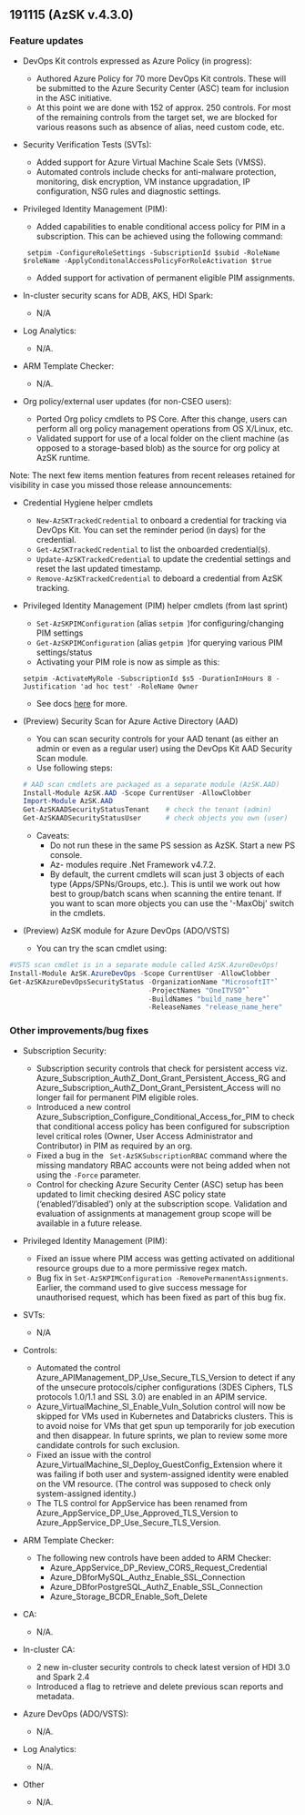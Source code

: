 ## 191115 (AzSK v.4.3.0)

### Feature updates

* DevOps Kit controls expressed as Azure Policy (in progress):
	* Authored Azure Policy for 70 more DevOps Kit controls. These will be submitted to the Azure Security Center (ASC) team for inclusion in the ASC initiative. 
    * At this point we are done with 152 of approx. 250 controls. For most of the remaining controls from the target set, we are blocked for various reasons such as absence of alias, need custom code, etc.
* Security Verification Tests (SVTs):
    * Added support for Azure Virtual Machine Scale Sets (VMSS).
    * Automated controls include checks for anti-malware protection, monitoring, disk encryption, VM instance upgradation, IP configuration, NSG rules and diagnostic settings.

* Privileged Identity Management (PIM):
    * Added capabilities to enable conditional access policy for PIM in a subscription. This can be achieved using the following command:


    ``` setpim -ConfigureRoleSettings -SubscriptionId $subid -RoleName $roleName -ApplyConditonalAccessPolicyForRoleActivation $true```
    * Added support for activation of permanent eligible PIM assignments.

* In-cluster security scans for ADB, AKS, HDI Spark:
    * N/A
* Log Analytics:
    * N/A.
* ARM Template Checker:
    * N/A.

* Org policy/external user updates (for non-CSEO users):
    * Ported Org policy cmdlets to PS Core. After this change, users can perform all org policy management operations from OS X/Linux, etc.
    * Validated support for use of a local folder on the client machine (as opposed to a storage-based blob) as the source for org policy at AzSK runtime. 

Note: The next few items mention features from recent releases retained for visibility in case you missed those release announcements:

*	Credential Hygiene helper cmdlets  
    * ```New-AzSKTrackedCredential``` to onboard a credential for tracking via DevOps Kit. You can set the reminder period (in days) for the credential.
    * ```Get-AzSKTrackedCredential``` to list the onboarded credential(s).
    * ```Update-AzSKTrackedCredential``` to update the credential settings and reset the last updated timestamp.
    * ```Remove-AzSKTrackedCredential``` to deboard a credential from AzSK tracking.

*	Privileged Identity Management (PIM) helper cmdlets (from last sprint)  
    * ```Set-AzSKPIMConfiguration``` (alias ```setpim ```)for configuring/changing PIM settings
    * ```Get-AzSKPIMConfiguration``` (alias ```getpim ```)for querying various PIM settings/status
    * Activating your PIM role is now as simple as this:
    
    ``` setpim -ActivateMyRole -SubscriptionId $s5 -DurationInHours 8 -Justification 'ad hoc test' -RoleName Owner ```
    * See docs [here](https://github.com/azsk/DevOpsKit-docs/blob/master/01-Subscription-Security/Readme.md#azsk-privileged-identity-management-pim-helper-cmdlets-1) for more.

*	(Preview) Security Scan for Azure Active Directory (AAD)
    *	You can scan security controls for your AAD tenant (as either an admin or even as a regular user) using the DevOps Kit AAD Security Scan module.
    *	Use following steps:
    ```Powershell
    # AAD scan cmdlets are packaged as a separate module (AzSK.AAD)
    Install-Module AzSK.AAD -Scope CurrentUser -AllowClobber
    Import-Module AzSK.AAD
    Get-AzSKAADSecurityStatusTenant    # check the tenant (admin)
    Get-AzSKAADSecurityStatusUser      # check objects you own (user)
    ``` 
    *	Caveats: 
        * Do not run these in the same PS session as AzSK. Start a new PS console.
        * Az- modules require .Net Framework v4.7.2.
        * By default, the current cmdlets will scan just 3 objects of each type (Apps/SPNs/Groups, etc.). This is until we work out how best to group/batch scans when scanning the entire tenant. If you want to scan more objects you can use the '-MaxObj' switch in the cmdlets.

*	(Preview) AzSK module for Azure DevOps (ADO/VSTS) 
    *	You can try the scan cmdlet using:
  ```Powershell
  #VSTS scan cmdlet is in a separate module called AzSK.AzureDevOps!
  Install-Module AzSK.AzureDevOps -Scope CurrentUser -AllowClobber    
  Get-AzSKAzureDevOpsSecurityStatus -OrganizationName "MicrosoftIT"`
                                    -ProjectNames "OneITVSO"`
                                    -BuildNames "build_name_here"`
                                    -ReleaseNames "release_name_here"  
  ```

### Other improvements/bug fixes
* Subscription Security:
    * Subscription security controls that check for persistent access viz. Azure_Subscription_AuthZ_Dont_Grant_Persistent_Access_RG and Azure_Subscription_AuthZ_Dont_Grant_Persistent_Access will no longer fail for permanent PIM eligible roles.
    * Introduced a new control Azure_Subscription_Configure_Conditional_Access_for_PIM to check that conditional access policy has been configured for subscription level critical roles (Owner, User Access Administrator and Contributor) in PIM as required by an org.
    * Fixed a bug in the ``` Set-AzSKSubscriptionRBAC``` command where the missing mandatory RBAC accounts were not being added when not using the ```-Force``` parameter.
    * Control for checking Azure Security Center (ASC) setup has been updated to limit checking desired ASC policy state (‘enabled’/’disabled’) only at the subscription scope. Validation and evaluation of assignments at management group scope will be available in a future release.

* Privileged Identity Management (PIM):
    * Fixed an issue where PIM access was getting activated on additional resource groups due to a more permissive regex match.
    * Bug fix in ```Set-AzSKPIMConfiguration -RemovePermanentAssignments```. Earlier, the command used to give success message for unauthorised request, which has been fixed as part of this bug fix.
    
* SVTs: 
    * N/A

* Controls:
    * Automated the control Azure_APIManagement_DP_Use_Secure_TLS_Version to detect if any of the unsecure protocols/cipher configurations (3DES Ciphers, TLS protocols 1.0/1.1 and SSL 3.0) are enabled in an APIM service.
    * Azure_VirtualMachine_SI_Enable_Vuln_Solution control will now be skipped for VMs used in Kubernetes and Databricks clusters. This is to avoid noise for VMs that get spun up temporarily for job execution and then disappear. In future sprints, we plan to review some more candidate controls for such exclusion.
    * Fixed an issue with the control Azure_VirtualMachine_SI_Deploy_GuestConfig_Extension where it was failing if both user and system-assigned identity were enabled on the VM resource. (The control was supposed to check only system-assigned identity.)
    * The TLS control for AppService has been renamed from Azure_AppService_DP_Use_Approved_TLS_Version to Azure_AppService_DP_Use_Secure_TLS_Version. 

* ARM Template Checker:
    * The following new controls have been added to ARM Checker:
        * Azure_AppService_DP_Review_CORS_Request_Credential
        * Azure_DBforMySQL_Authz_Enable_SSL_Connection
        * Azure_DBforPostgreSQL_AuthZ_Enable_SSL_Connection
        * Azure_Storage_BCDR_Enable_Soft_Delete

* CA:
    * N/A. 

* In-cluster CA:
    * 2 new in-cluster security controls to check latest version of HDI 3.0 and Spark 2.4
    * Introduced a flag to retrieve and delete previous scan reports and metadata.

* Azure DevOps (ADO/VSTS):
    * N/A.

* Log Analytics:
    * N/A.

* Other
    * N/A.
